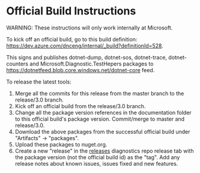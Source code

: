 Official Build Instructions
===========================

WARNING: These instructions will only work internally at Microsoft.

To kick off an official build, go to this build definition: https://dev.azure.com/dnceng/internal/_build?definitionId=528.

This signs and publishes dotnet-dump, dotnet-sos, dotnet-trace, dotnet-counters and Microsoft.Diagnostic.TestHepers packages to https://dotnetfeed.blob.core.windows.net/dotnet-core feed.

To release the latest tools:

1) Merge all the commits for this release from the master branch to the release/3.0 branch.
2) Kick off an official build from the release/3.0 branch.
3) Change all the package version references in the documentation folder to this official build's package version. Commit/merge to master and release/3.0.
4) Download the above packages from the successful official build under "Artifacts" -> "packages".
5) Upload these packages to nuget.org.
6) Create a new "release" in the [releases](https://github.com/dotnet/diagnostics/releases) diagnostics repo release tab with the package version (not the official build id) as the "tag". Add any release notes about known issues, issues fixed and new features.
